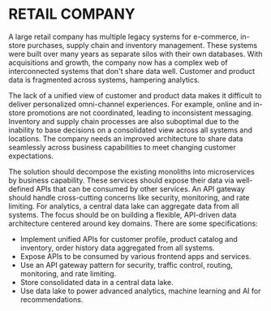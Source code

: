 # RETAIL COMPANY

A large retail company has multiple legacy systems for e-commerce, in-store purchases, supply chain and inventory management. These systems were built over many years as separate silos with their own databases. With acquisitions and growth, the company now has a complex web of interconnected systems that don't share data well. Customer and product data is fragmented across systems, hampering analytics.

The lack of a unified view of customer and product data makes it difficult to deliver personalized omni-channel experiences. For example, online and in-store promotions are not coordinated, leading to inconsistent messaging. Inventory and supply chain processes are also suboptimal due to the inability to base decisions on a consolidated view across all systems and locations. The company needs an improved architecture to share data seamlessly across business capabilities to meet changing customer expectations.

The solution should decompose the existing monoliths into microservices by business capability. These services should expose their data via well-defined APIs that can be consumed by other services. An API gateway should handle cross-cutting concerns like security, monitoring, and rate limiting. For analytics, a central data lake can aggregate data from all systems. The focus should be on building a flexible, API-driven data architecture centered around key domains. There are some specifications:

* Implement unified APIs for customer profile, product catalog and inventory, order history data aggregated from all systems.
* Expose APIs to be consumed by various frontend apps and services.
* Use an API gateway pattern for security, traffic control, routing, monitoring, and rate limiting.
* Store consolidated data in a central data lake.
* Use data lake to power advanced analytics, machine learning and AI for recommendations.
